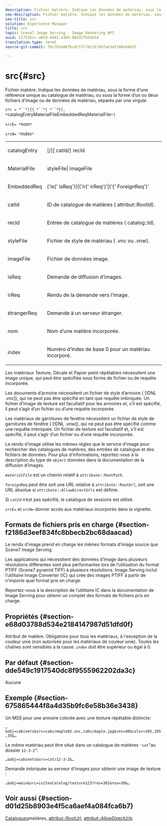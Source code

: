 ```yaml
---
description: Fichier matière. Indique les données de matériau, sous la forme d’une référence unique au catalogue de matériau, ou sous la forme d’un ou deux fichiers d’image ou de données de matériau, séparés par une virgule.
seo-description: Fichier matière. Indique les données de matériau, sous la forme d’une référence unique au catalogue de matériau, ou sous la forme d’un ou deux fichiers d’image ou de données de matériau, séparés par une virgule.
seo-title: src
solution: Experience Manager
title: src
topic: Scene7 Image Serving - Image Rendering API
uuid: 52751bcc-a65d-4441-a3b5-802d27b54b54
translation-type: tm+mt
source-git-commit: 7bc7b3a86fbcdc57cfdc31745fae3afc06e44b15

---
```



# src{#src}

Fichier matière. Indique les données de matériau, sous la forme d’une référence unique au catalogue de matériau, ou sous la forme d’un ou deux fichiers d’image ou de données de matériau, séparés par une virgule.

`src = *``*|{{ *``*| *``*}[, *`catalogEntryMaterialFileEmbeddedReqMaterialFile`*]`

`srcE= *`nom`*`

`srcN= *`index`*`

<table id="simpletable_A64C4F084C0A4DDCA45A921D4BD7AAEA"> 
 <tr class="strow"> 
  <td class="stentry"> <p><span class="varname"> catalogEntry</span> </p></td> 
  <td class="stentry"> <p><span class="codeph">[/][<span class="varname"> catId</span>/]<span class="varname"> recId</span></span> </p></td> 
 </tr> 
 <tr class="strow"> 
  <td class="stentry"> <span class="varname"> MaterialFile</span> </td> 
  <td class="stentry"> <p><span class="codeph"> <span class="varname"> styleFile</span>|<span class="varname"> imageFile</span></span> </p> </td> 
 </tr> 
 <tr class="strow"> 
  <td class="stentry"> <p><span class="varname"> EmbeddedReq</span> </p> </td> 
  <td class="stentry"> <p><span class="codeph">{'is{'<span class="varname"> isReq</span>'}}|{'ir{'<span class="varname"> irReq</span>'}'|{'{'<span class="varname"> ForeignReq</span>'}'</span> </p></td> 
 </tr> 
 <tr class="strow"> 
  <td class="stentry"> <p><span class="varname"> catId</span> </p></td> 
  <td class="stentry"> <p>ID de catalogue de matières (<span class="codeph"> attribut::RootId</span>). </p></td> 
 </tr> 
 <tr class="strow"> 
  <td class="stentry"> <p><span class="varname"> recId</span> </p></td> 
  <td class="stentry"> <p>Entrée de catalogue de matières (<span class="codeph"> catalog::Id</span>). </p></td> 
 </tr> 
 <tr class="strow"> 
  <td class="stentry"> <p><span class="varname"> styleFile</span> </p></td> 
  <td class="stentry"> <p>Fichier de style de matériau (<span class="filepath"> .vnc</span> ou <span class="filepath"> .vnw</span>). </p></td> 
 </tr> 
 <tr class="strow"> 
  <td class="stentry"> <p><span class="varname"> imageFile</span> </p></td> 
  <td class="stentry"> <p>Fichier de données image. </p></td> 
 </tr> 
 <tr class="strow"> 
  <td class="stentry"> <p><span class="varname"> isReq</span> </p></td> 
  <td class="stentry"> <p>Demande de diffusion d’images. </p></td> 
 </tr> 
 <tr class="strow"> 
  <td class="stentry"> <p><span class="varname"> irReq</span> </p></td> 
  <td class="stentry"> <p>Rendu de la demande vers l’image. </p></td> 
 </tr> 
 <tr class="strow"> 
  <td class="stentry"> <p><span class="varname"> étrangerReq</span> </p></td> 
  <td class="stentry"> <p>Demande à un serveur étranger. </p></td> 
 </tr> 
 <tr class="strow"> 
  <td class="stentry"> <p><span class="varname"> nom</span> </p></td> 
  <td class="stentry"> <p>Nom d’une matière incorporée. </p></td> 
 </tr> 
 <tr class="strow"> 
  <td class="stentry"> <p><span class="varname"> index</span> </p></td> 
  <td class="stentry"> <p>Numéro d’index de base 0 pour un matériau incorporé. </p></td> 
 </tr> 
</table>

Les matériaux Texture, Décale et Papier peint répétables nécessitent une image unique, qui peut être spécifiée sous forme de fichier ou de requête incorporée.

Les documents d’armoire nécessitent un fichier de style d’armoire ( [!DNL .vnc]), qui ne peut pas être spécifié en tant que requête imbriquée. Un fichier d’image de texture est facultatif pour les armoires et, s’il est spécifié, il peut s’agir d’un fichier ou d’une requête incorporée.

Les matériaux de garnitures de fenêtre nécessitent un fichier de style de garnitures de fenêtre ( [!DNL .vnw]), qui ne peut pas être spécifié comme une requête imbriquée. Un fichier de texture est facultatif et, s’il est spécifié, il peut s’agir d’un fichier ou d’une requête incorporée.

Le rendu d’image utilise les mêmes règles que le service d’image pour rechercher des catalogues de matières, des entrées de catalogue et des fichiers de données. Pour plus d’informations, reportez-vous à la description du type de *`object`* données dans la documentation de la diffusion d’images.

*`materialFile`* est un chemin relatif à `attribute::RootPath`.

*`foreignReq`* peut être soit une URL relative à `attribute::RootUrl`, soit une URL absolue si `attribute::AllowDirectUrls` est définie.

Si *`catId`* n’est pas spécifié, le catalogue de sessions est utilisé.

`srcE=` et `srcN=` donner accès aux matériaux incorporés dans la vignette.

## Formats de fichiers pris en charge {#section-f2186d3eef834fc8bbecb2bc68daacad}

Le rendu d’image prend en charge les mêmes formats d’image source que Scene7 Image Serving.

Les applications qui nécessitent des données d’image dans plusieurs résolutions différentes sont plus performantes lors de l’utilisation du format PTIFF (Scene7 pyramid TIFF) à plusieurs résolutions. Image Serving inclut l’utilitaire Image Converter (IC) qui crée des images PTIFF à partir de n’importe quel format pris en charge.

Reportez-vous à la description de l’utilitaire IC dans la documentation de Image Serving pour obtenir un complet des formats de fichiers pris en charge.

## Propriétés {#section-e68d03788d534e2184147987d51dfd0f}

Attribut de matière. Obligatoire pour tous les matériaux, à l&#39;exception de la couleur unie (non autorisée pour les matériaux de couleur unie). Toutes les chaînes sont sensibles à la casse. *`index`* doit être supérieur ou égal à 0.

## Par défaut {#section-dde549c1917540dc8f9555962202da3c}

Aucune

## Exemple {#section-675865444f8a4d35b9fc6e58b36e3438}

Un MSS pour une armoire colorée avec une texture répétable distincte:

`…&obj=cabinets&src=cabs/maple02.vnc,cabs/maple.jpg&res=40&color=185,105,35&…`

Le même matériau peut être situé dans un catalogue de matières `'cat`&quot;au dossier `12-3-2`&quot;:

`…&obj=cabinets&src=cat/12-3-2&…`

Demande imbriquée au serveur d’images pour obtenir une image de texture :

`…&obj=main&src=is{texCatalog/texture123?res=30}&res=30&…`

## Voir aussi {#section-d01d25b8903e4f5ca6aef4a084fca6b7}

[Catalogues](../../../../../ir-api/http-protocol/image-rendering-api-ref/c-ir-http-protocol-ref/c-ir-http-protocol-syntax-and-features/c-ir-http-material-catalogs/c-ir-http-material-catalogs.md#concept-772742c1688f420a88a56f5136ad1db2)matières, [attribut::RootUrl](../../../../../ir-api/material-cat/image-rendering-api-ref/c-ir-material-catalog/c-ir-attributes-reference/r-ir-rooturl.md#reference-b8d706a573814802bd6794223cc78402), [attribut::AllowDirectUrls](../../../../../ir-api/material-cat/image-rendering-api-ref/c-ir-material-catalog/c-ir-attributes-reference/r-ir-allowdirecturls.md#reference-02000c0f3c494292bad8425d06268882)
